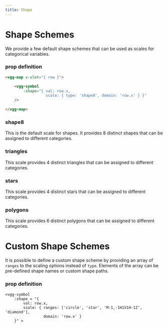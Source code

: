 ```yaml
---
title: Shape
---
```


# Shape Schemes

We provide a few default shape schemes that can be used as scales for categorical variables.

### prop definition

```html
<vgg-map v-slot="{ row }">

	<vgg-symbol
	    :shape="{ val: row.x,
	    		  scale: { type: 'shape8', domain: 'row.x' } }"
	/>

</vgg-map>
```

### shape8

This is the default scale for shapes. It provides 8 distinct shapes that can be assigned to different categories.

<ShapeScale />

### triangles

This scale provides 4 distinct triangles that can be assigned to different categories.

<ShapeScale scheme="triangles" />

### stars

This scale provides 4 distinct stars that can be assigned to different categories.

<ShapeScale scheme="stars" />

### polygons

This scale provides 6 distinct polygons that can be assigned to different categories.

<ShapeScale scheme="polygons" />

# Custom Shape Schemes

It is possible to define a custom shape scheme by providing an array of `ranges` to the scaling options instead of `type`. Elements of the array can be pre-defined shape names or custom shape paths.

### prop definition

```
<vgg-symbol
	:shape = "{
		val: row.x,
		scale: { ranges: ['circle', 'star', 'M-1,-1H1V1H-1Z', 'diamond'],
				 domain: 'row.x' }
	}" >
```

<ShapeScale scheme="custom" />
